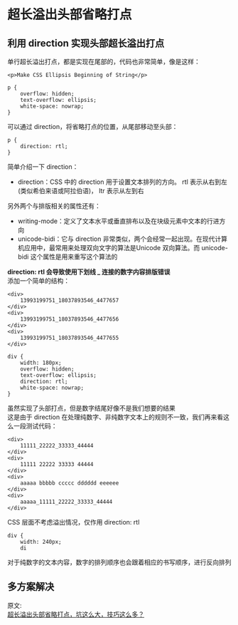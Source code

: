# 超长溢出头部省略打点
## 利用 direction 实现头部超长溢出打点
单行超长溢出打点，都是实现在尾部的，代码也非常简单，像是这样：  
``` 
<p>Make CSS Ellipsis Beginning of String</p>

p {
    overflow: hidden;
    text-overflow: ellipsis;
    white-space: nowrap;
}
```
可以通过 direction，将省略打点的位置，从尾部移动至头部：  
``` 
p {
    direction: rtl;
}
```
简单介绍一下 direction：
- direction：CSS 中的 direction 用于设置文本排列的方向。 rtl 表示从右到左 (类似希伯来语或阿拉伯语)， ltr 表示从左到右

另外两个与排版相关的属性还有：  
- writing-mode：定义了文本水平或垂直排布以及在块级元素中文本的行进方向
- unicode-bidi：它与 direction 非常类似，两个会经常一起出现。在现代计算机应用中，最常用来处理双向文字的算法是Unicode 双向算法。而 unicode-bidi 这个属性是用来重写这个算法的

**direction: rtl 会导致使用下划线 _ 连接的数字内容排版错误**  
添加一个简单的结构：  
``` 
<div>
    13993199751_18037893546_4477657
</div>
<div>
    13993199751_18037893546_4477656
</div>
<div>
    13993199751_18037893546_4477655
</div>

div {
    width: 180px;
    overflow: hidden;
    text-overflow: ellipsis;
    direction: rtl;
    white-space: nowrap;
}
```
虽然实现了头部打点，但是数字结尾好像不是我们想要的结果  
这是由于 direction 在处理纯数字、非纯数字文本上的规则不一致，我们再来看这么一段测试代码：  
``` 
<div>
    11111_22222_33333_44444
</div>
<div>
    11111 22222 33333 44444
</div>
<div>
    aaaaa bbbbb ccccc dddddd eeeeee
</div>
<div>
    aaaaa_11111_22222_33333_44444
</div>
```
CSS 层面不考虑溢出情况，仅作用 direction: rtl  
``` 
div {
    width: 240px;
    di
```
对于纯数字的文本内容，数字的排列顺序也会跟着相应的书写顺序，进行反向排列  

## 多方案解决



原文:  
[超长溢出头部省略打点，坑这么大，技巧这么多？](https://mp.weixin.qq.com/s/bxzCf8Xr_aYbeE2msqDnmg)
